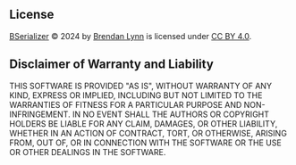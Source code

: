 ## License

[BSerializer](https://github.com/brendanlynn/BSerializer/) © 2024 by [Brendan Lynn](https://www.brendanlynn.org/) is licensed under [CC BY 4.0](https://creativecommons.org/licenses/by/4.0/).

## Disclaimer of Warranty and Liability

THIS SOFTWARE IS PROVIDED "AS IS", WITHOUT WARRANTY OF ANY KIND, EXPRESS OR IMPLIED, INCLUDING BUT NOT LIMITED TO THE WARRANTIES OF FITNESS FOR A PARTICULAR PURPOSE AND NON-INFRINGEMENT. IN NO EVENT SHALL THE AUTHORS OR COPYRIGHT HOLDERS BE LIABLE FOR ANY CLAIM, DAMAGES, OR OTHER LIABILITY, WHETHER IN AN ACTION OF CONTRACT, TORT, OR OTHERWISE, ARISING FROM, OUT OF, OR IN CONNECTION WITH THE SOFTWARE OR THE USE OR OTHER DEALINGS IN THE SOFTWARE.
